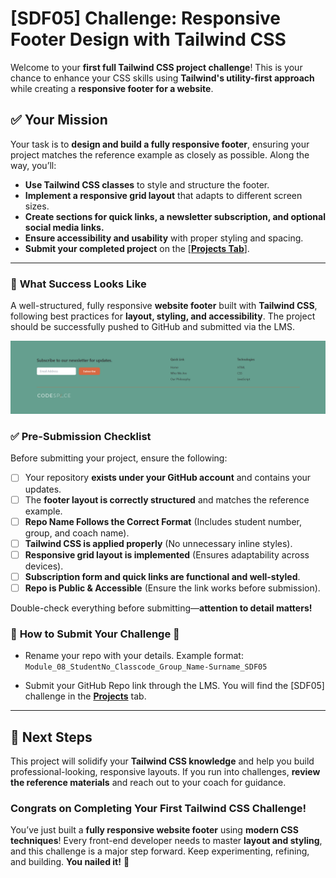 
# [SDF05] Challenge: Responsive Footer Design with Tailwind CSS  

Welcome to your **first full Tailwind CSS project challenge**! This is your chance to enhance your CSS skills using **Tailwind's utility-first approach** while creating a **responsive footer for a website**.  

## ✅ **Your Mission**  
Your task is to **design and build a fully responsive footer**, ensuring your project matches the reference example as closely as possible. Along the way, you’ll:  
- **Use Tailwind CSS classes** to style and structure the footer.  
- **Implement a responsive grid layout** that adapts to different screen sizes.  
- **Create sections for quick links, a newsletter subscription, and optional social media links.**  
- **Ensure accessibility and usability** with proper styling and spacing.  
- **Submit your completed project** on the [**[Projects Tab](https://learn.codespace.co.za/projects)**].  

---

### 🎯 **What Success Looks Like**  

A well-structured, fully responsive **website footer** built with **Tailwind CSS**, following best practices for **layout, styling, and accessibility**. The project should be successfully pushed to GitHub and submitted via the LMS.  

![alt text](Footer.png)

### ✅ **Pre-Submission Checklist**  

Before submitting your project, ensure the following:  

- [ ] Your repository **exists under your GitHub account** and contains your updates.  
- [ ] The **footer layout is correctly structured** and matches the reference example.  
- [ ] **Repo Name Follows the Correct Format** (Includes student number, group, and coach name).   
- [ ] **Tailwind CSS is applied properly** (No unnecessary inline styles).  
- [ ] **Responsive grid layout is implemented** (Ensures adaptability across devices).  
- [ ] **Subscription form and quick links are functional and well-styled**.  
- [ ] **Repo is Public & Accessible** (Ensure the link works before submission).  

Double-check everything before submitting—**attention to detail matters!**  

### 🚨 **How to Submit Your Challenge** 🚨  

- Rename your repo with your details. Example format:  
  `Module_08_StudentNo_Classcode_Group_Name-Surname_SDF05`  

- Submit your GitHub Repo link through the LMS. You will find the [SDF05] challenge in the **[Projects](https://learn.codespace.co.za/projects)** tab.  

---

## 🚀 **Next Steps**  
This project will solidify your **Tailwind CSS knowledge** and help you build professional-looking, responsive layouts. If you run into challenges, **review the reference materials** and reach out to your coach for guidance.  

### **Congrats on Completing Your First Tailwind CSS Challenge!**  

You’ve just built a **fully responsive website footer** using **modern CSS techniques**! Every front-end developer needs to master **layout and styling**, and this challenge is a major step forward. Keep experimenting, refining, and building. **You nailed it!** 🎉  

















